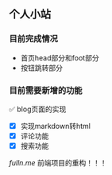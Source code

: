 ## 个人小站

### 目前完成情况

- 首页head部分和foot部分
- 按钮跳转部分

### 目前需要新增的功能

✅ blog页面的实现
- [x] 实现markdown转html
- [x] 评论功能
- [x] 搜索功能

*fulln.me* 前端项目的重构！！！
